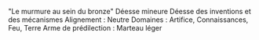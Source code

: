 "Le murmure au sein du bronze"
Déesse mineure
Déesse des inventions et des mécanismes
Alignement : Neutre
Domaines :  Artifice, Connaissances, Feu, Terre
Arme de prédilection : Marteau léger